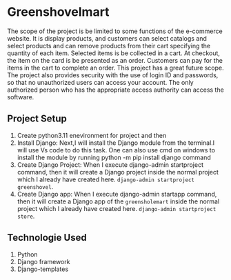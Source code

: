 # Greenshovelmart
The scope of the project is be limited to some functions of the e-commerce website. It is display products, and customers can select catalogs and select products and can remove products from their cart specifying the quantity of each item. Selected items is be collected in a cart. At checkout, the item on the card is be presented as an order. Customers can pay for the items in the cart to complete an order. This project has a great future scope. The project also provides security with the use of login ID and passwords, so that no unauthorized users can access your account. The only authorized person who has the appropriate access authority can access the software.

## Project Setup
1. Create python3.11 enevironment for project  and then 
2. Install Django: Next,I will install the Django module from the terminal.I will use Vs code to do this task. One can also use cmd on windows to install the module by running python -m pip install django command
3. Create Django Project: When I execute django-admin startproject command, then it will create a Django project inside the normal project which I already have created here. `django-admin startproject greenshovel`.
4. Create Django app: When I execute django-admin startapp command, then it will create a Django app of the `greensholemart` inside the normal project which I already have created here. `django-admin startproject store`.

## Technologie Used
1. Python
2. Django framework
3. Django-templates
